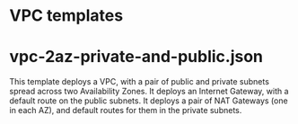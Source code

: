 VPC templates
===

# vpc-2az-private-and-public.json

This template deploys a VPC, with a pair of public and private subnets spread across two Availability Zones. It deploys an Internet Gateway, with a default route on the public subnets. It deploys a pair of NAT Gateways (one in each AZ), and default routes for them in the private subnets.
